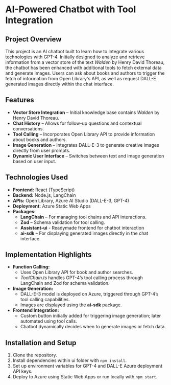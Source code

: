 # AI-Powered Chatbot with Tool Integration

## Project Overview
This project is an AI chatbot built to learn how to integrate various technologies with GPT-4. Initially designed to analyze and retrieve information from a vector store of the text *Walden* by Henry David Thoreau, the chatbot has been enhanced with additional tools to fetch external data and generate images. Users can ask about books and authors to trigger the fetch of information from Open Library's API, as well as request DALL-E generated images directly within the chat interface.

## Features
- **Vector Store Integration** – Initial knowledge base contains *Walden* by Henry David Thoreau.  
- **Chat History** – Allows for follow-up questions and contextual conversations.  
- **Tool Calling** – Incorporates Open Library API to provide information about books and authors.  
- **Image Generation** – Integrates DALL-E-3 to generate creative images directly from user prompts.  
- **Dynamic User Interface** – Switches between text and image generation based on user input.

## Technologies Used
- **Frontend:** React (TypeScript)  
- **Backend:** Node.js, LangChain  
- **APIs:** Open Library, Azure AI Studio (DALL-E-3, GPT-4)
- **Deployment:** Azure Static Web Apps  
- **Packages:**  
  - **LangChain** – For managing tool chains and API interactions.  
  - **Zod** – Schema validation for tool calling.
  - **Assistant-ui** - Readymade frontend for chatbot interaction
  - **ai-sdk** – For displaying generated images directly in the chat interface.  

## Implementation Highlights
- **Function Calling:**  
  - Uses Open Library API for book and author searches.  
  - *ToolChain.ts* handles GPT-4’s tool calling process through LangChain and Zod for schema validation.  
- **Image Generation:**  
  - DALL-E-3 model is deployed on Azure, triggered through GPT-4’s tool calling capabilities.  
  - Images are displayed using the **ai-sdk** package.  
- **Frontend Integration:**  
  - Custom button initially added for triggering image generation; later automated using tool calls.  
  - Chatbot dynamically decides when to generate images or fetch data.


## Installation and Setup
1. Clone the repository.  
2. Install dependencies within ui folder with `npm install`.  
3. Set up environment variables for GPT-4 and DALL-E Azure deployment API keys.  
4. Deploy to Azure using Static Web Apps or run locally with `npm start`.  

